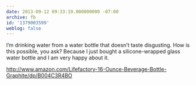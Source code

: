 ```yaml
---
date: 2013-09-12 09:33:19.000000000 -07:00
archive: fb
id: '1379003599'
weblog: false
---
```


I’m drinking water from a water bottle that doesn’t taste disgusting. How is this possible, you ask? Because I just bought a silicone-wrapped glass water bottle and I am very happy about it.

http://www.amazon.com/Lifefactory-16-Ounce-Beverage-Bottle-Graphite/dp/B004C3R4BO
